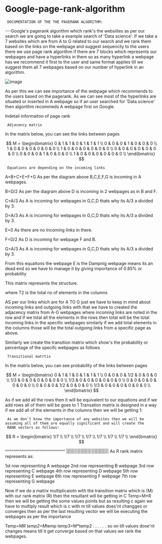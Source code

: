 # Google-page-rank-algorithm  
     DOCUMENTATION OF THE THE PAGERANK ALGORITHM: 

---Google's pagerank algorithm which rank's the websiites as per our search we are going to take a example search of 'Data science'.
If we take a 7 websites which are from A to G related to our search and we rank them based on the links on the webpage and suggest sequencily to the users there we use page rank algorithm if there are 7 blocks
which represents our webpages and have a hyperlinks in them so as  many hyperlink a webpage has we recommend it first to the user and same format applies till we suggest them all 7 webpages based on our number of hyperlink in an algorithm.

![image](https://github.com/user-attachments/assets/7ddce9f5-127f-4581-9b08-b75c6e6121ff)

As per this we can see importance of the webpage which recommends to the users based on the pagerank. As we can see most of the hyperlinks are situated or inserted in A webpage so if an user searched for 'Data science' then algorithm recommeds A webpage first on Google.

Indetail informaiton of page rank


     Adjacency matrix
In the matrix below, you can see the links between pages

$$
M = \begin{bmatrix}
   0 & 1 & 1 & 0 & 1 & 1 & 1 \\
   0 & 0 & 0 & 1 & 0 & 0 & 0 \\
   1 & 0 & 0 & 0 & 0 & 0 & 0 \\
   1 & 0 & 0 & 0 & 0 & 0 & 0 \\
   0 & 0 & 0 & 0 & 0 & 0 & 0 \\
   0 & 0 & 0 & 1 & 0 & 0 & 0 \\
   1 & 0 & 0 & 0 & 0 & 0 & 0 \\
\end{bmatrix}
$$

     Equations are depending on the incoming links
     
A=B+C+E+F+G   As per  the diagram above B,C,E,F,G is incoming in  A webpages.

B=D/2         As per  the diagram above D is incoming in  2 webpages as in B and F.

C=A/3         As  A is incoming for webpages in G,C,D thats why its A/3 a divided by 3.

D=A/3         As  A is incoming for webpages in G,C,D thats why its A/3 a divided by 3.

E=0           As there are no Incoming links in there.

F=D/2         As D is incoming for webpage F and  B.

G=A/3         As  A is incoming for webpages in G,C,D thats why its A/3 a divided by 3.

From this equaitons the webpage E is the Dampnig webpage means its an dead end so we have to manage it by giving importance of 0.85% or probability

This matrix represents the structure.

where T2 is the total no of elements in the columns
 
AS per our links which are for A TO G just we have to keep in mind about incoming links and outgoing links with that we have to created the adjacency matrix from A-G webpages  where incoming links are noted in
the row and if we total all the elements in the rows then total will be the total incoming links in the specific webpages similarly if we add total elements in the  columns those will be the  total outgoing links
from a specific page as above. 

Similarly we create the transition matrix which show's the probability or percentage of the specifc webpages as follows

     Transitional matrtix
     
In the matrix below, you can see probability of the links between pages

$$
M = \begin{bmatrix}  
  0   &  1 &  1  &  0  & 1 & 1 & 1 \\                    
  0   &  0 &  0  & 1/2 & 0 & 0 & 0 \\
  1/3 &  0 &  0  &  0  & 0 & 0 & 0 \\
  1/3 &  0 &  0  &  0  & 0 & 0 & 0 \\
  0   &  0 &  0  &  0  & 0 & 0 & 0 \\
  0   &  0 &  0  & 1/2 & 0 & 0 & 0 \\
  1/3 &  0 &  0  &  0  & 0 & 0 & 0 \\
\end{bmatrix}
$$

As if we add all the  rows then it will be equivalent to our equations and if we add rows all of them will be goes to 1 
Transation matrix is designed in a way if we add all of the elements in the columns then we will be getting 1:

     As we don't know the importance of any websites then we will be assuming all of them are equally significant and will create the 
     RANK vectors as follows:


$$
R = \begin{bmatrix} 
  1/7 \\
  1/7 \\
  1/7 \\
  1/7 \\
  1/7 \\
  1/7 \\
  1/7 \\
\end{bmatrix}
$$


^^^^^^^^^^^^^^^^^^^^^^^^^^^^^^
||||||||||||||||||||||||||||||
As R rank matrix represents as:

1st row representing A webpage
2nd row representing B webpage
3rd row representing C webpage
4th row representing D webpage
5th row representing E webpage
6th row representing F webpage
7th row representing G webpage

Now if we do a matrix multiplicaiotn with the transition matrix which is (M) with our rank matrix (R) then the resultant will be getting in C
Temp=M*R   then we will be getting the some values points but as resulting c again we have to multiply result which is c with m till values does'nt changges or converges then as per the last resulting vector we will be executing the webpages as per the importance

Temp=M*R
temp2=M*temp
temp3=M*temp2
.
.
.
.
.
.
so on till values dose'nt changes means till it get converge based on that values we rank the webpages.
